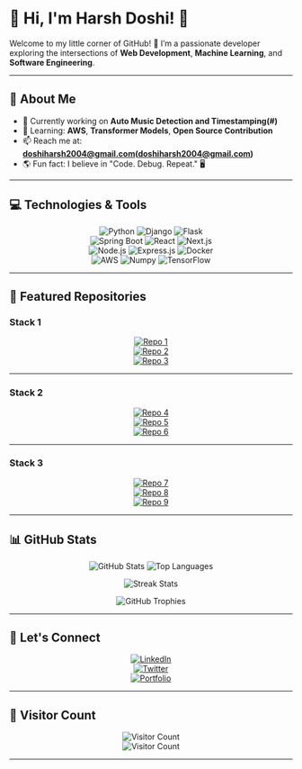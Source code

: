 # 🌟 Hi, I'm Harsh Doshi! 🌟  

Welcome to my little corner of GitHub! 🚀 I’m a passionate developer exploring the intersections of **Web Development**, **Machine Learning**, and **Software Engineering**.  

---

## 🚀 About Me  

- 🔭 Currently working on **Auto Music Detection and Timestamping(#)**  
- 🌱 Learning: **AWS**, **Transformer Models**, **Open Source Contribution**  
- 📫 Reach me at: **doshiharsh2004@gmail.com(doshiharsh2004@gmail.com)**  
- 🌎 Fun fact: I believe in "Code. Debug. Repeat." 🖥️  

---

## 💻 Technologies & Tools  

<div align="center">

![Python](https://img.shields.io/badge/-Python-3776AB?logo=python&logoColor=white&style=for-the-badge) ![Django](https://img.shields.io/badge/-Django-092E20?logo=django&logoColor=white&style=for-the-badge) ![Flask](https://img.shields.io/badge/-Flask-000000?logo=flask&logoColor=white&style=for-the-badge)  
![Spring Boot](https://img.shields.io/badge/-Spring%20Boot-6DB33F?logo=springboot&logoColor=white&style=for-the-badge) ![React](https://img.shields.io/badge/-React-61DAFB?logo=react&logoColor=black&style=for-the-badge) ![Next.js](https://img.shields.io/badge/-Next.js-000000?logo=next.js&logoColor=white&style=for-the-badge)  
![Node.js](https://img.shields.io/badge/-Node.js-339933?logo=nodedotjs&logoColor=white&style=for-the-badge) ![Express.js](https://img.shields.io/badge/-Express.js-000000?logo=express&logoColor=white&style=for-the-badge) ![Docker](https://img.shields.io/badge/-Docker-2496ED?logo=docker&logoColor=white&style=for-the-badge)  
![AWS](https://img.shields.io/badge/-AWS-232F3E?logo=amazonaws&logoColor=white&style=for-the-badge) ![Numpy](https://img.shields.io/badge/-NumPy-013243?logo=numpy&logoColor=white&style=for-the-badge) ![TensorFlow](https://img.shields.io/badge/-TensorFlow-FF6F00?logo=tensorflow&logoColor=white&style=for-the-badge)

</div>

---

## 🌌 Featured Repositories  

### Stack 1  
<div align="center">

[![Repo 1](https://github-readme-stats.vercel.app/api/pin/?username=your-username&repo=repo-1&theme=radical&hide_border=true)](https://github.com/your-username/repo-1)  
[![Repo 2](https://github-readme-stats.vercel.app/api/pin/?username=your-username&repo=repo-2&theme=radical&hide_border=true)](https://github.com/your-username/repo-2)  
[![Repo 3](https://github-readme-stats.vercel.app/api/pin/?username=your-username&repo=repo-3&theme=radical&hide_border=true)](https://github.com/your-username/repo-3)

</div>  

---

### Stack 2  
<div align="center">

[![Repo 4](https://github-readme-stats.vercel.app/api/pin/?username=your-username&repo=repo-4&theme=radical&hide_border=true)](https://github.com/your-username/repo-4)  
[![Repo 5](https://github-readme-stats.vercel.app/api/pin/?username=your-username&repo=repo-5&theme=radical&hide_border=true)](https://github.com/your-username/repo-5)  
[![Repo 6](https://github-readme-stats.vercel.app/api/pin/?username=your-username&repo=repo-6&theme=radical&hide_border=true)](https://github.com/your-username/repo-6)

</div>  

---

### Stack 3  
<div align="center">

[![Repo 7](https://github-readme-stats.vercel.app/api/pin/?username=your-username&repo=repo-7&theme=radical&hide_border=true)](https://github.com/your-username/repo-7)  
[![Repo 8](https://github-readme-stats.vercel.app/api/pin/?username=your-username&repo=repo-8&theme=radical&hide_border=true)](https://github.com/your-username/repo-8)  
[![Repo 9](https://github-readme-stats.vercel.app/api/pin/?username=your-username&repo=repo-9&theme=radical&hide_border=true)](https://github.com/your-username/repo-9)

</div>


---

## 📊 GitHub Stats  

<div align="center">

![GitHub Stats](https://github-readme-stats.vercel.app/api?username=Harsh-D-2004&show_icons=true&theme=radical&hide_border=true) ![Top Languages](https://github-readme-stats.vercel.app/api/top-langs/?username=Harsh-D-2004&layout=compact&theme=radical&hide_border=true) 


<div align="center">

![Streak Stats](https://streak-stats.demolab.com?user=Harsh-D-2004&theme=radical&hide_border=true&date_format=M%20j%5B%2C%20Y%5D)

</div>

<div align="center">

![GitHub Trophies](https://github-profile-trophy.vercel.app/?username=Harsh-D-2004&theme=radical&margin-w=10&margin-h=10)

</div>

</div>  

---

## 🌟 Let's Connect  

<div align="center">

[![LinkedIn](https://img.shields.io/badge/-LinkedIn-0077B5?logo=linkedin&logoColor=white&style=for-the-badge)](https://linkedin.com/in/yourprofile)  
[![Twitter](https://img.shields.io/badge/-Twitter-1DA1F2?logo=twitter&logoColor=white&style=for-the-badge)](https://twitter.com/yourhandle)  
[![Portfolio](https://img.shields.io/badge/-Portfolio-000000?logo=vercel&logoColor=white&style=for-the-badge)](https://your-portfolio.com)

</div>  

---

## 🌱 Visitor Count  

<div align="center">

![Visitor Count](https://profile-counter.glitch.me/Harsh-D-2004/count.svg)  
![Visitor Count](https://visitor-badge.glitch.me/badge?page_id=Harsh-D-2004.profile)

</div>  

---
